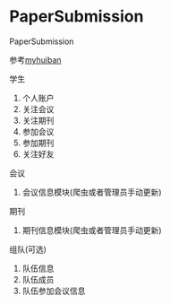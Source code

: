 # PaperSubmission
PaperSubmission

参考[myhuiban](https://www.myhuiban.com/)

学生
1. 个人账户
2. 关注会议
3. 关注期刊
4. 参加会议
5. 参加期刊
6. 关注好友

会议
1. 会议信息模块(爬虫或者管理员手动更新)


期刊
1. 期刊信息模块(爬虫或者管理员手动更新)

组队(可选)
1. 队伍信息
2. 队伍成员
3. 队伍参加会议信息
